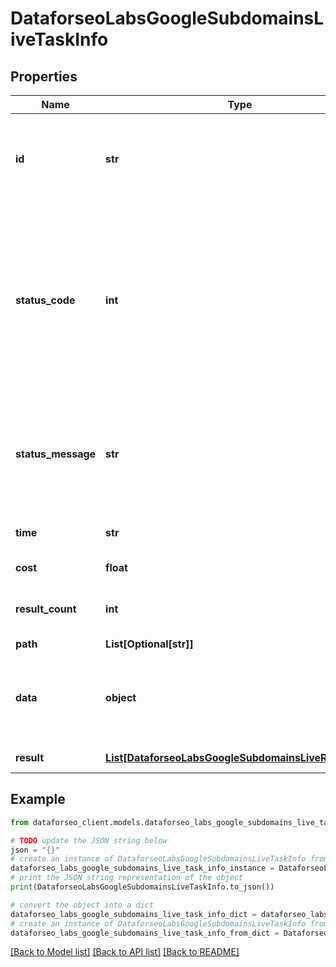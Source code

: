 # DataforseoLabsGoogleSubdomainsLiveTaskInfo


## Properties

Name | Type | Description | Notes
------------ | ------------- | ------------- | -------------
**id** | **str** | task identifier unique task identifier in our system in the UUID format | [optional] 
**status_code** | **int** | status code of the task generated by DataForSEO, can be within the following range: 10000-60000 you can find the full list of the response codes here | [optional] 
**status_message** | **str** | informational message of the task you can find the full list of general informational messages here | [optional] 
**time** | **str** | execution time, seconds | [optional] 
**cost** | **float** | total tasks cost, USD | [optional] 
**result_count** | **int** | number of elements in the result array | [optional] 
**path** | **List[Optional[str]]** | URL path | [optional] 
**data** | **object** | contains the same parameters that you specified in the POST request | [optional] 
**result** | [**List[DataforseoLabsGoogleSubdomainsLiveResultInfo]**](DataforseoLabsGoogleSubdomainsLiveResultInfo.md) | array of results | [optional] 

## Example

```python
from dataforseo_client.models.dataforseo_labs_google_subdomains_live_task_info import DataforseoLabsGoogleSubdomainsLiveTaskInfo

# TODO update the JSON string below
json = "{}"
# create an instance of DataforseoLabsGoogleSubdomainsLiveTaskInfo from a JSON string
dataforseo_labs_google_subdomains_live_task_info_instance = DataforseoLabsGoogleSubdomainsLiveTaskInfo.from_json(json)
# print the JSON string representation of the object
print(DataforseoLabsGoogleSubdomainsLiveTaskInfo.to_json())

# convert the object into a dict
dataforseo_labs_google_subdomains_live_task_info_dict = dataforseo_labs_google_subdomains_live_task_info_instance.to_dict()
# create an instance of DataforseoLabsGoogleSubdomainsLiveTaskInfo from a dict
dataforseo_labs_google_subdomains_live_task_info_from_dict = DataforseoLabsGoogleSubdomainsLiveTaskInfo.from_dict(dataforseo_labs_google_subdomains_live_task_info_dict)
```
[[Back to Model list]](../README.md#documentation-for-models) [[Back to API list]](../README.md#documentation-for-api-endpoints) [[Back to README]](../README.md)


